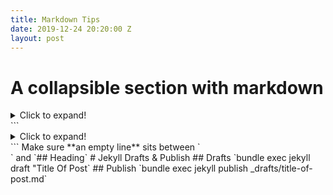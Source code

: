 ```yaml
---
title: Markdown Tips
date: 2019-12-24 20:20:00 Z
layout: post
---
```


# A collapsible section with markdown
<details>
  <summary>Click to expand!</summary>
  
  ## Heading
  1. A numbered
  2. list
     * With some
     * Sub bullets
</details>
```
<details>
  <summary>Click to expand!</summary>
  
  ## Heading
  1. A numbered
  2. list
     * With some
     * Sub bullets
</details>
```
Make sure **an empty line** sits between `<summary>` and `## Heading`
# Jekyll Drafts & Publish
## Drafts
`bundle exec jekyll draft "Title Of Post`
## Publish
`bundle exec jekyll publish _drafts/title-of-post.md`